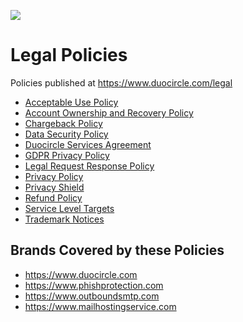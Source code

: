 ![](https://github.com/duocircle/handbook/blob/master/Assets/duocircle_logo.png)

# Legal Policies 

Policies published at https://www.duocircle.com/legal

* [Acceptable Use Policy](https://github.com/duocircle/public-legal/blob/master/acceptable-use.md)
* [Account Ownership and Recovery Policy](https://github.com/duocircle/public-legal/blob/master/account-recovery.md)
* [Chargeback Policy](https://github.com/duocircle/public-legal/blob/master/chargeback.md)
* [Data Security Policy](https://github.com/duocircle/public-legal/blob/master/data-security.md)
* [Duocircle Services Agreement](https://github.com/duocircle/public-legal/blob/master/gdpr.md)
* [GDPR Privacy Policy](https://github.com/duocircle/public-legal/blob/master/gdpr.md)
* [Legal Request Response Policy](https://github.com/duocircle/public-legal/blob/master/legal-response.md)
* [Privacy Policy](https://github.com/duocircle/public-legal/blob/master/privacy-policy.md)
* [Privacy Shield](https://github.com/duocircle/public-legal/blob/master/privacy-shield.md)
* [Refund Policy](https://github.com/duocircle/public-legal/blob/master/refund.md)
* [Service Level Targets](https://github.com/duocircle/public-legal/blob/master/service-level.md)
* [Trademark Notices](https://github.com/duocircle/public-legal/blob/master/trademark.md)

## Brands Covered by these Policies

- https://www.duocircle.com
- https://www.phishprotection.com
- https://www.outboundsmtp.com
- https://www.mailhostingservice.com
